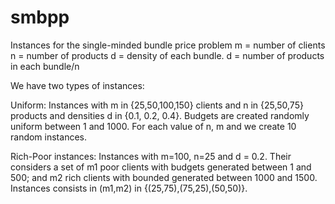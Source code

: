 # smbpp
Instances for the single-minded bundle price problem m = number of clients n = number of products d = density of each bundle. d = number of products in each bundle/n

We have two types of instances:

Uniform: Instances with m in {25,50,100,150} clients and n in {25,50,75} products and densities d in {0.1, 0.2, 0.4}. Budgets are created randomly uniform between 1 and 1000. For each value of n, m and we create 10 random instances.

Rich-Poor instances: Instances with m=100, n=25 and d = 0.2. Their considers a set of m1 poor clients with budgets generated between 1 and 500; and m2 rich clients with bounded generated between 1000 and 1500. Instances consists in (m1,m2) in {(25,75),(75,25),(50,50)}.

